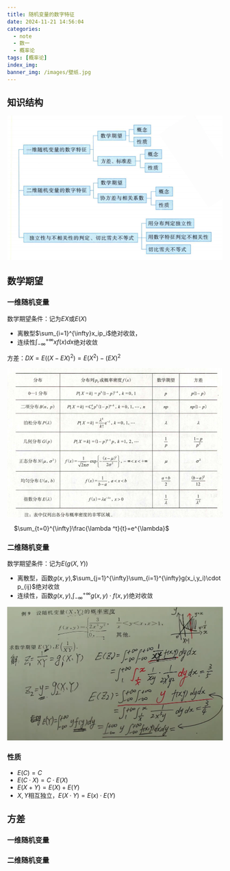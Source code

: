 ```yaml
---
title: 随机变量的数字特征
date: 2024-11-21 14:56:04
categories:
  - note
  - 数一
  - 概率论
tags: [概率论]
index_img:
banner_img: /images/壁纸.jpg
---
```


## 知识结构
![知识结构](../images/随机变量的数字特征/知识结构.png)

## 数学期望

### 一维随机变量

数学期望条件：记为$EX$或$E(X)$

- 离散型$\sum_{i=1}^{\infty}x_ip_i$绝对收敛，
- 连续性$\int_{-\infty}^{+\infty}xf(x)dx$绝对收敛

方差：$DX=E((X-EX)^2)=E(X^2)-(EX)^2$

![常见一维随机变量分布](../images/随机变量的数字特征/常见一维随机变量分布.png)

&nbsp;&nbsp;&nbsp;&nbsp;$\sum_{t=0}^{\infty}\frac{\lambda ^t}{t}=e^{\lambda}$

### 二维随机变量

数学期望条件：记为$E(g(X,Y))$

- 离散型，函数$g(x,y)$,$\sum_{j=1}^{\infty}\sum_{i=1}^{\infty}g(x_i,y_i)\cdot p_{ij}$绝对收敛
- 连续性，函数$g(x,y)$,$\int_{-\infty}^{+\infty}g(x,y)\cdot f(x,y)$绝对收敛

![二维连续性期望计算](../images/随机变量的数字特征/二维连续型期望计算.png)

### 性质

- $E(C)=C$
- $E(C\cdot X)=C\cdot E(X)$
- $E(X+Y)=E(X)+E(Y)$
- $X,Y$相互独立，$E(X\cdot Y)=E(x)\cdot E(Y)$

## 方差

### 一维随机变量

### 二维随机变量



